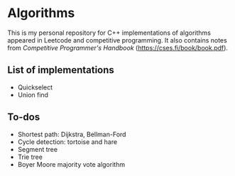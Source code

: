 # Algorithms
This is my personal repository for C++ implementations of algorithms appeared in Leetcode and competitive programming. It also contains notes from *Competitive Programmer's Handbook* (https://cses.fi/book/book.pdf).

## List of implementations
- Quickselect
- Union find

## To-dos
- Shortest path: Dijkstra, Bellman-Ford
- Cycle detection: tortoise and hare
- Segment tree
- Trie tree
- Boyer Moore majority vote algorithm

